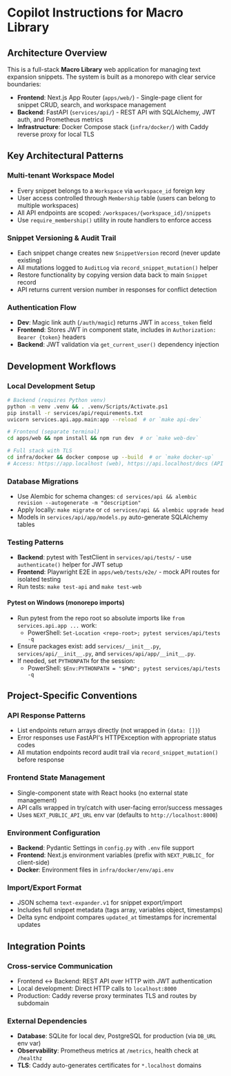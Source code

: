 # Copilot Instructions for Macro Library

## Architecture Overview

This is a full-stack **Macro Library** web application for managing text expansion snippets. The system is built as a monorepo with clear service boundaries:

- **Frontend**: Next.js App Router (`apps/web/`) - Single-page client for snippet CRUD, search, and workspace management
- **Backend**: FastAPI (`services/api/`) - REST API with SQLAlchemy, JWT auth, and Prometheus metrics  
- **Infrastructure**: Docker Compose stack (`infra/docker/`) with Caddy reverse proxy for local TLS

## Key Architectural Patterns

### Multi-tenant Workspace Model
- Every snippet belongs to a `Workspace` via `workspace_id` foreign key
- User access controlled through `Membership` table (users can belong to multiple workspaces)
- All API endpoints are scoped: `/workspaces/{workspace_id}/snippets`
- Use `require_membership()` utility in route handlers to enforce access

### Snippet Versioning & Audit Trail
- Each snippet change creates new `SnippetVersion` record (never update existing)
- All mutations logged to `AuditLog` via `record_snippet_mutation()` helper
- Restore functionality by copying version data back to main `Snippet` record
- API returns current version number in responses for conflict detection

### Authentication Flow
- **Dev**: Magic link auth (`/auth/magic`) returns JWT in `access_token` field
- **Frontend**: Stores JWT in component state, includes in `Authorization: Bearer {token}` headers
- **Backend**: JWT validation via `get_current_user()` dependency injection

## Development Workflows

### Local Development Setup
```bash
# Backend (requires Python venv)
python -m venv .venv && . .venv/Scripts/Activate.ps1
pip install -r services/api/requirements.txt
uvicorn services.api.app.main:app --reload  # or `make api-dev`

# Frontend (separate terminal)
cd apps/web && npm install && npm run dev  # or `make web-dev`

# Full stack with TLS
cd infra/docker && docker compose up --build  # or `make docker-up`
# Access: https://app.localhost (web), https://api.localhost/docs (API docs)
```

### Database Migrations
- Use Alembic for schema changes: `cd services/api && alembic revision --autogenerate -m "description"`
- Apply locally: `make migrate` or `cd services/api && alembic upgrade head`
- Models in `services/api/app/models.py` auto-generate SQLAlchemy tables

### Testing Patterns
- **Backend**: pytest with TestClient in `services/api/tests/` - use `authenticate()` helper for JWT setup
- **Frontend**: Playwright E2E in `apps/web/tests/e2e/` - mock API routes for isolated testing
- Run tests: `make test-api` and `make test-web`

#### Pytest on Windows (monorepo imports)
- Run pytest from the repo root so absolute imports like `from services.api.app ...` work:
	- PowerShell: `Set-Location <repo-root>; pytest services/api/tests -q`
- Ensure packages exist: add `services/__init__.py`, `services/api/__init__.py`, and `services/api/app/__init__.py`.
- If needed, set `PYTHONPATH` for the session:
	- PowerShell: `$Env:PYTHONPATH = "$PWD"; pytest services/api/tests -q`

## Project-Specific Conventions

### API Response Patterns
- List endpoints return arrays directly (not wrapped in `{data: []}`)
- Error responses use FastAPI's HTTPException with appropriate status codes
- All mutation endpoints record audit trail via `record_snippet_mutation()` before response

### Frontend State Management
- Single-component state with React hooks (no external state management)
- API calls wrapped in try/catch with user-facing error/success messages
- Uses `NEXT_PUBLIC_API_URL` env var (defaults to `http://localhost:8000`)

### Environment Configuration  
- **Backend**: Pydantic Settings in `config.py` with `.env` file support
- **Frontend**: Next.js environment variables (prefix with `NEXT_PUBLIC_` for client-side)
- **Docker**: Environment files in `infra/docker/env/api.env`

### Import/Export Format
- JSON schema `text-expander.v1` for snippet export/import
- Includes full snippet metadata (tags array, variables object, timestamps)
- Delta sync endpoint compares `updated_at` timestamps for incremental updates

## Integration Points

### Cross-service Communication
- Frontend ↔ Backend: REST API over HTTP with JWT authentication
- Local development: Direct HTTP calls to `localhost:8000`
- Production: Caddy reverse proxy terminates TLS and routes by subdomain

### External Dependencies
- **Database**: SQLite for local dev, PostgreSQL for production (via `DB_URL` env var)
- **Observability**: Prometheus metrics at `/metrics`, health check at `/healthz`
- **TLS**: Caddy auto-generates certificates for `*.localhost` domains